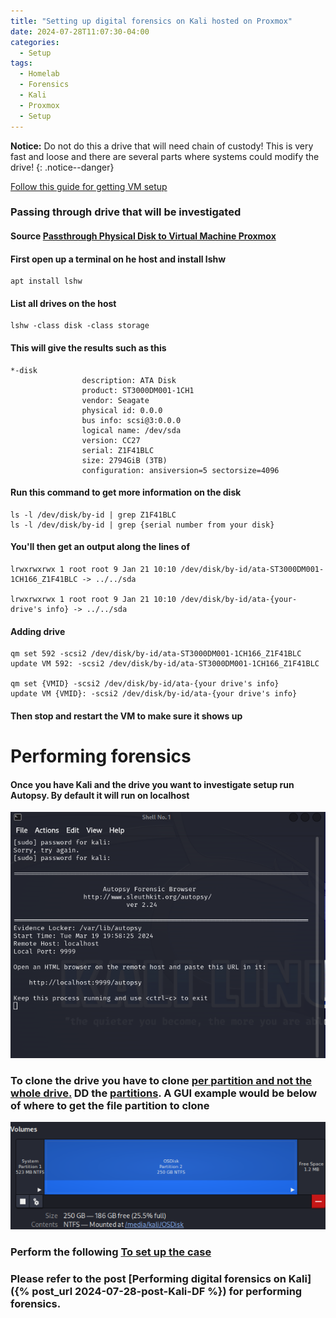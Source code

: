 ```yaml
---
title: "Setting up digital forensics on Kali hosted on Proxmox"
date: 2024-07-28T11:07:30-04:00
categories:
  - Setup
tags:
  - Homelab
  - Forensics
  - Kali
  - Proxmox
  - Setup
---
```

**Notice:** Do not do this a drive that will need chain of custody! This is very fast and loose and there are several parts where systems could modify the drive!
{: .notice--danger}

[Follow this guide for getting VM setup](https://forum.proxmox.com/threads/proxmox-beginner-tutorial-how-to-set-up-your-first-virtual-machine-on-a-secondary-hard-disk.59559)


### Passing through drive that will be investigated

#### Source [Passthrough Physical Disk to Virtual Machine Proxmox](https://pve.proxmox.com/wiki/Passthrough_Physical_Disk_to_Virtual_Machine_(VM))

#### First open up a terminal on he host and install lshw

``` 
apt install lshw
```

#### List all drives on the host
``` 
lshw -class disk -class storage
```

#### This will give the results such as this

```
*-disk
                description: ATA Disk
                product: ST3000DM001-1CH1
                vendor: Seagate
                physical id: 0.0.0
                bus info: scsi@3:0.0.0
                logical name: /dev/sda
                version: CC27
                serial: Z1F41BLC
                size: 2794GiB (3TB)
                configuration: ansiversion=5 sectorsize=4096
```

#### Run this command to get more information on the disk

``` 
ls -l /dev/disk/by-id | grep Z1F41BLC
ls -l /dev/disk/by-id | grep {serial number from your disk} 
```

#### You'll then get an output along the lines of 

``` 
lrwxrwxrwx 1 root root 9 Jan 21 10:10 /dev/disk/by-id/ata-ST3000DM001-1CH166_Z1F41BLC -> ../../sda

lrwxrwxrwx 1 root root 9 Jan 21 10:10 /dev/disk/by-id/ata-{your-drive's info} -> ../../sda
```

#### Adding drive

```
qm set 592 -scsi2 /dev/disk/by-id/ata-ST3000DM001-1CH166_Z1F41BLC
update VM 592: -scsi2 /dev/disk/by-id/ata-ST3000DM001-1CH166_Z1F41BLC

qm set {VMID} -scsi2 /dev/disk/by-id/ata-{your drive's info}
update VM {VMID}: -scsi2 /dev/disk/by-id/ata-{your drive's info}
```

#### Then stop and restart the VM to make sure it shows up


# Performing forensics  

#### Once you have Kali and the drive you want to investigate setup run Autopsy. By default it will run on localhost

![](/assets/images/autopsy_start.png)


### To clone the drive you have to clone [per partition and not the whole drive.](https://security.stackexchange.com/questions/161882/ntfs-volume-not-recognized-by-autopsy) DD the [partitions](https://www.cyberciti.biz/faq/unix-linux-dd-create-make-disk-image-commands/). A GUI example would be below of where to get the file partition to clone 

![](/assets/images/Kali_disk_GUI.png)

### Perform the following [To set up the case](https://wiki.sleuthkit.org/index.php?title=Autopsy:_Setting_Up_a_Case)

### Please refer to the post [Performing digital forensics on Kali]({% post_url 2024-07-28-post-Kali-DF %}) for performing forensics.